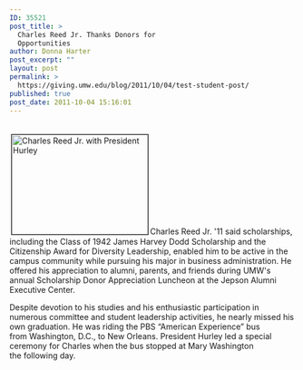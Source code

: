 ```yaml
---
ID: 35521
post_title: >
  Charles Reed Jr. Thanks Donors for
  Opportunities
author: Donna Harter
post_excerpt: ""
layout: post
permalink: >
  https://giving.umw.edu/blog/2011/10/04/test-student-post/
published: true
post_date: 2011-10-04 15:16:01
---
```

<div class="mceTemp"> </div>
<a href="https://giving.umw.edu/wp-content/uploads/2011/10/webNS-Youth-Freedom-Ride-391.jpg"><img class="alignleft size-medium wp-image-35781" style="margin: 3px;border: black 1px solid" src="https://giving.umw.edu/wp-content/uploads/2011/10/webNS-Youth-Freedom-Ride-391-300x220.jpg" alt="Charles Reed Jr. with President Hurley" width="240" height="176" /></a>Charles Reed Jr. '11 said scholarships, including the Class of 1942 James Harvey Dodd Scholarship and the Citizenship Award for Diversity Leadership, enabled him to be active in the campus community while pursuing his major in business administration. He offered his appreciation to alumni, parents, and friends during UMW's annual Scholarship Donor Appreciation Luncheon at the Jepson Alumni Executive Center.

Despite devotion to his studies and his enthusiastic participation in numerous committee and student leadership activities, he nearly missed his own graduation. He was riding the PBS “American Experience” bus from Washington, D.C., to New Orleans. President Hurley led a special ceremony for Charles when the bus stopped at Mary Washington the following day.